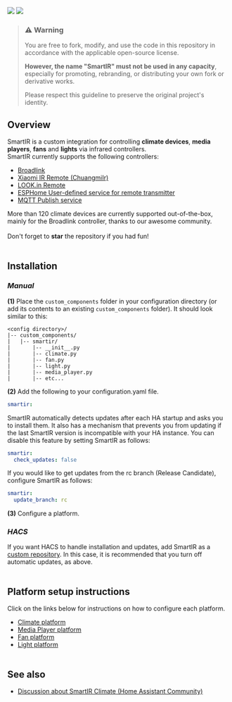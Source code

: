 [![](https://img.shields.io/github/v/release/RanHomri/SmartIR.svg?style=flat-square)](https://github.com/RanHomri/SmartIR/releases/latest) [![](https://img.shields.io/badge/HACS-Custom-orange.svg?style=flat-square)](https://github.com/custom-components/hacs)

> ### ⚠️ Warning  
> You are free to fork, modify, and use the code in this repository in accordance with the applicable open-source license.  
>  
> **However, the name "SmartIR" must not be used in any capacity**, especially for promoting, rebranding, or distributing your own fork or derivative works.  
>  
> Please respect this guideline to preserve the original project's identity.

## Overview
SmartIR is a custom integration for controlling **climate devices**, **media players**, **fans** and **lights** via infrared controllers.<br>
SmartIR currently supports the following controllers:
* [Broadlink](https://www.home-assistant.io/integrations/broadlink/)
* [Xiaomi IR Remote (ChuangmiIr)](https://www.home-assistant.io/integrations/remote.xiaomi_miio/)
* [LOOK.in Remote](http://look-in.club/devices/remote)
* [ESPHome User-defined service for remote transmitter](https://esphome.io/components/api.html#user-defined-services)
* [MQTT Publish service](https://www.home-assistant.io/docs/mqtt/service/)

More than 120 climate devices are currently supported out-of-the-box, mainly for the Broadlink controller, thanks to our awesome community.<br><br>
Don't forget to **star** the repository if you had fun!<br><br>


## Installation
### *Manual*
**(1)** Place the `custom_components` folder in your configuration directory (or add its contents to an existing `custom_components` folder).
It should look similar to this:
```
<config directory>/
|-- custom_components/
|   |-- smartir/
|       |-- __init__.py
|       |-- climate.py
|       |-- fan.py
|       |-- light.py
|       |-- media_player.py
|       |-- etc...
```
**(2)** Add the following to your configuration.yaml file.
```yaml
smartir:
```

SmartIR automatically detects updates after each HA startup and asks you to install them. It also has a mechanism that prevents you from updating if the last SmartIR version is incompatible with your HA instance. You can disable this feature by setting SmartIR as follows:
```yaml
smartir:
  check_updates: false
```

If you would like to get updates from the rc branch (Release Candidate), configure SmartIR as follows:
```yaml
smartir:
  update_branch: rc
```

**(3)** Configure a platform.

### *HACS*
If you want HACS to handle installation and updates, add SmartIR as a [custom repository](https://hacs.xyz/docs/faq/custom_repositories/). In this case, it is recommended that you turn off automatic updates, as above.
<br><br>


## Platform setup instructions
Click on the links below for instructions on how to configure each platform.
* [Climate platform](/docs/CLIMATE.md)
* [Media Player platform](/docs/MEDIA_PLAYER.md)
* [Fan platform](/docs/FAN.md)
* [Light platform](/docs/LIGHT.md)
<br><br>

## See also
* [Discussion about SmartIR Climate (Home Assistant Community)](https://community.home-assistant.io/t/smartir-control-your-climate-tv-and-fan-devices-via-ir-rf-controllers/)
